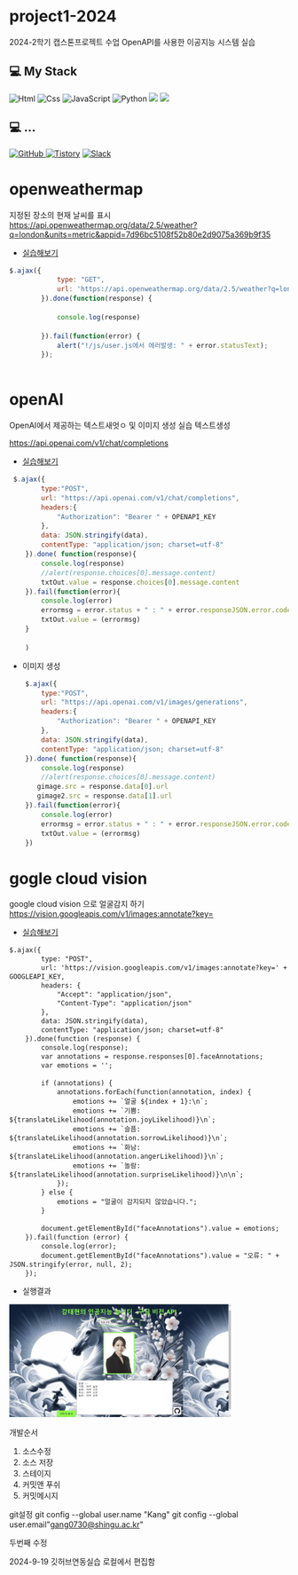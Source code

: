 # project1-2024
2024-2학기 캡스톤프로젝트 수업
OpenAPI를 사용한 이공지능 시스템 실습


## 💻 My Stack
<img alt="Html" src ="https://img.shields.io/badge/HTML5-E34F26.svg?&style=for-the-badge&logo=HTML5&logoColor=white"/> <img alt="Css" src ="https://img.shields.io/badge/CSS3-1572B6.svg?&style=for-the-badge&logo=CSS3&logoColor=white"/>
 <img alt="JavaScript" src ="https://img.shields.io/badge/JavaScriipt-F7DF1E.svg?&style=for-the-badge&logo=JavaScript&logoColor=black"/> <img alt="Python" src ="https://img.shields.io/badge/Python-3776AB.svg?&style=for-the-badge&logo=Python&logoColor=white"/> 
<img src="https://camo.githubusercontent.com/79294344b1426e5ae031d11f7a684afe94fb2a9e35c88ab50706c067893756af/68747470733a2f2f696d672e736869656c64732e696f2f62616467652f56697375616c25323053747564696f253230436f64652d3030374143433f7374796c653d666f722d7468652d6261646765266c6f676f3d76697375616c2d73747564696f2d636f6465266c6f676f436f6c6f723d7768697465">
<img src="https://camo.githubusercontent.com/f661807b4046d822de960b43ec69a1dcf63c918c18676797c8bcac8abe87ae0b/68747470733a2f2f696d672e736869656c64732e696f2f62616467652f6a51756572792d3037363941443f7374796c653d666f722d7468652d6261646765266c6f676f3d6a7175657279266c6f676f436f6c6f723d7768697465">

## 💻 ...
<a href = "https://github.com/Hun-Se"><img alt="GitHub" src ="https://img.shields.io/badge/GitHub-181717.svg?&style=for-the-badge&logo=GitHub&logoColor=white"/>
</a> <a href = "https://for-it-study.tistory.com/"> <img alt="Tistory" src ="https://img.shields.io/badge/Tistory-white.svg?&style=for-the-badge"/></a>
</a> <a href = "hun-se.slack.com"> <img alt="Slack" src ="https://img.shields.io/badge/Slack-4A154B.svg?&style=for-the-badge&logo=Slack&logoColor=white"/></a>

# openweathermap

지정된 장소의 현재 날씨를 표시
https://api.openweathermap.org/data/2.5/weather?q=london&units=metric&appid=7d96bc5108f52b80e2d9075a369b9f35
- [실습해보기](https://api.openweathermap.org/data/2.5/weather?q=london&units=metric&appid=7d96bc5108f52b80e2d9075a369b9f35)


```javascript
$.ajax({
			type: "GET",
			url: 'https://api.openweathermap.org/data/2.5/weather?q=london&units=metric&appid=7d96bc5108f52b80e2d9075a369b9f35',
		}).done(function(response) {

            console.log(response)
            
		}).fail(function(error) {
			alert("!/js/user.js에서 에러발생: " + error.statusText);
		});



```


# openAI

OpenAI에서 제공하는 텍스트새엇ㅇ 및 이미지 생성 실습 텍스트생성


https://api.openai.com/v1/chat/completions
- [실습해보기](https://api.openai.com/v1/chat/completions)

```javascript
 $.ajax({
        type:"POST",
        url: "https://api.openai.com/v1/chat/completions",
        headers:{
            "Authorization": "Bearer " + OPENAPI_KEY
        },
        data: JSON.stringify(data),
        contentType: "application/json; charset=utf-8"
    }).done( function(response){
        console.log(response)
        //alert(response.choices[0].message.content)
        txtOut.value = response.choices[0].message.content
    }).fail(function(error){
        console.log(error)
        errormsg = error.status + " : " + error.responseJSON.error.code + " - " + error.responseJSON.error.message
        txtOut.value = (errormsg)
    }

    )
```
- 이미지 생성
```javascript
    $.ajax({
        type:"POST",
        url: "https://api.openai.com/v1/images/generations",
        headers:{
            "Authorization": "Bearer " + OPENAPI_KEY
        },
        data: JSON.stringify(data),
        contentType: "application/json; charset=utf-8"
    }).done( function(response){
        console.log(response)
        //alert(response.choices[0].message.content)
       gimage.src = response.data[0].url
       gimage2.src = response.data[1].url
    }).fail(function(error){
        console.log(error)
        errormsg = error.status + " : " + error.responseJSON.error.code + " - " + error.responseJSON.error.message
        txtOut.value = (errormsg)
    })

```

# gogle cloud vision

google cloud vision 으로 얼굴감지 하기
https://vision.googleapis.com/v1/images:annotate?key=
- [실습해보기](https://vision.googleapis.com/v1/images:annotate?key=)

```
$.ajax({
        type: "POST",
        url: 'https://vision.googleapis.com/v1/images:annotate?key=' + GOOGLEAPI_KEY,
        headers: {
            "Accept": "application/json",
            "Content-Type": "application/json"
        },
        data: JSON.stringify(data),
        contentType: "application/json; charset=utf-8"
    }).done(function (response) {
        console.log(response);
        var annotations = response.responses[0].faceAnnotations;
        var emotions = '';

        if (annotations) {
            annotations.forEach(function(annotation, index) {
                emotions += `얼굴 ${index + 1}:\n`;
                emotions += `기쁨: ${translateLikelihood(annotation.joyLikelihood)}\n`;
                emotions += `슬픔: ${translateLikelihood(annotation.sorrowLikelihood)}\n`;
                emotions += `화남: ${translateLikelihood(annotation.angerLikelihood)}\n`;
                emotions += `놀람: ${translateLikelihood(annotation.surpriseLikelihood)}\n\n`;
            });
        } else {
            emotions = "얼굴이 감지되지 않았습니다.";
        }

        document.getElementById("faceAnnotations").value = emotions;
    }).fail(function (error) {
        console.log(error);
        document.getElementById("faceAnnotations").value = "오류: " + JSON.stringify(error, null, 2);
    });

```
- 실행결과

<img src="face0.png"  width="400">


개발순서
1. 소스수정
2. 소스 저장
3. 스테이지
4. 커밋앤 푸쉬
5. 커밋메시지


git설정
git config --global user.name "Kang"
git config --global user.email"gang0730@shingu.ac.kr"


두번째 수정


2024-9-19 깃허브연동실습
로컬에서 편집함
